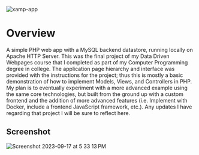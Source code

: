 
![xamp-app](https://github.com/Lmedmo/XAMP-App/assets/102483463/37213e82-da45-4e07-a0ae-0b2fbf2cddc5)

# Overview
A simple PHP web app with a MySQL backend datastore, running locally on Apache HTTP Server. This was the final project of my Data Driven Webpages course that I completed as part of my Computer Programming degree in college. The application page hierarchy and interface was provided with the instructions for the project; thus this is mostly a basic demonstration of how to implement Models, Views, and Controllers in PHP. My plan is to eventually experiment with a more advanced example using the same core technologies, but built from the ground up with a custom frontend and the addition of more advanced features (i.e. Implement with Docker, include a frontend JavaScript framework, etc.). Any updates I have regarding that project I will be sure to reflect here.
## Screenshot
![Screenshot 2023-09-17 at 5 33 13 PM](https://github.com/Lmedmo/XAMP-App/assets/102483463/73430d32-f70f-4936-803e-01b94e03725d)
